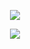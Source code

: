 <p align="center">
  <a href="https://github.com/CrazyMindd/readme-typing-svg">
    <img src="https://readme-typing-svg.demolab.com/?lines=CRAZY%20MIND&font=Fira%20SemiBold&center=true&width=480&height=45&color=ff0000&vCenter=true&pause=1000&size=40" /></a>
</p>

<p align="center">
  <a href="https://github.com/CrazyMindd/readme-typing-svg">
    <img src="https://readme-typing-svg.demolab.com/?lines=App%20and%20BOT%20developer;2%2B%20years%20of%20coding%20experience;Always%20learning%20new%20things&font=Fira%20Code&center=true&width=500&height=45&color=f75c7e&vCenter=true&pause=1000&size=22" /></a>
</p>


